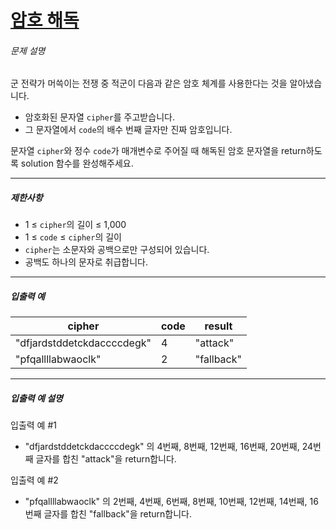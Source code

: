 # [암호 해독](https://school.programmers.co.kr/learn/courses/30/lessons/120892)


###### 문제 설명


군 전략가 머쓱이는 전쟁 중 적군이 다음과 같은 암호 체계를 사용한다는 것을 알아냈습니다.


* 암호화된 문자열 `cipher`를 주고받습니다.
* 그 문자열에서 `code`의 배수 번째 글자만 진짜 암호입니다.


문자열 `cipher`와 정수 `code`가 매개변수로 주어질 때 해독된 암호 문자열을 return하도록 solution 함수를 완성해주세요.




---


##### 제한사항


* 1 ≤ `cipher`의 길이 ≤ 1,000
* 1 ≤ `code` ≤ `cipher`의 길이
* `cipher`는 소문자와 공백으로만 구성되어 있습니다.
* 공백도 하나의 문자로 취급합니다.




---


##### 입출력 예




| cipher | code | result |
| --- | --- | --- |
| "dfjardstddetckdaccccdegk" | 4 | "attack" |
| "pfqallllabwaoclk" | 2 | "fallback" |




---


##### 입출력 예 설명


입출력 예 \#1


* "dfjardstddetckdaccccdegk" 의 4번째, 8번째, 12번째, 16번째, 20번째, 24번째 글자를 합친 "attack"을 return합니다.


입출력 예 \#2


* "pfqallllabwaoclk" 의 2번째, 4번째, 6번째, 8번째, 10번째, 12번째, 14번째, 16번째 글자를 합친 "fallback"을 return합니다.



